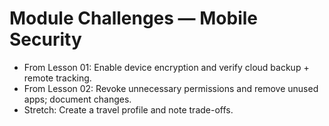 # Module Challenges — Mobile Security

- From Lesson 01: Enable device encryption and verify cloud backup + remote tracking.
- From Lesson 02: Revoke unnecessary permissions and remove unused apps; document changes.
- Stretch: Create a travel profile and note trade-offs.
